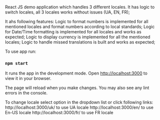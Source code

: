React JS demo application which handles 3 different locales.
It has logic to switch locales, all 3 locales works without issues (UA, EN, FR);

It ahs following features:
Logic to format numbers is implemented for all mentioned locales and format numbers according to local standards;
Logic for Date/Time formatting is implemented for all locales and works as expected;
Logic to display currency is implemented for all the mentioned locales;
Logic to handle missed translations is built and works as expected;

To use app run:

### `npm start`

It runs the app in the development mode.
Open [http://localhost:3000](http://localhost:3000) to view it in your browser.

The page will reload when you make changes.
You may also see any lint errors in the console.

To change locale select option in the dropdown list or click following links:
http://localhost:3000/uk/ to use UA locale
http://localhost:3000/en/ to use En-US locale
http://localhost:3000/fr/ to use FR locale
